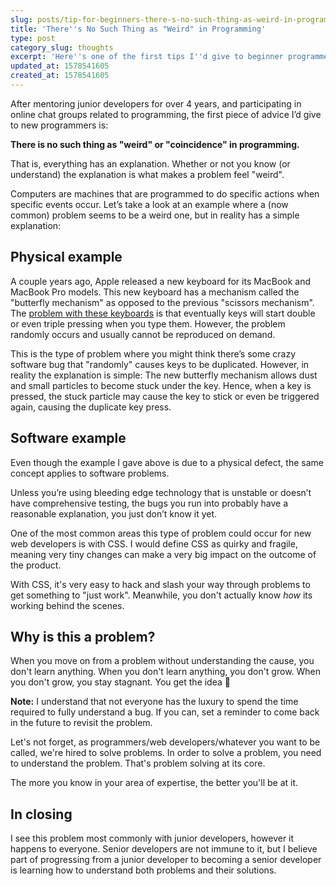```yaml
---
slug: posts/tip-for-beginners-there-s-no-such-thing-as-weird-in-programming
title: 'There''s No Such Thing as "Weird" in Programming'
type: post
category_slug: thoughts
excerpt: 'Here''s one of the first tips I''d give to beginner programmers.'
updated_at: 1578541605
created_at: 1578541605
---
```


After mentoring junior developers for over 4 years, and participating in online chat groups related to programming, the first piece of advice I’d give to new programmers is:

**There is no such thing as "weird" or "coincidence" in programming.**

That is, everything has an explanation. Whether or not you know (or understand) the explanation is what makes a problem feel "weird".

Computers are machines that are programmed to do specific actions when specific events occur. Let’s take a look at an example where a (now common) problem seems to be a weird one, but in reality has a simple explanation:

## Physical example

A couple years ago, Apple released a new keyboard for its MacBook and MacBook Pro models. This new keyboard has a mechanism called the "butterfly mechanism" as opposed to the previous "scissors mechanism". The [problem with these keyboards](https://www.apple.com/support/keyboard-service-program-for-macbook-and-macbook-pro/) is that eventually keys will start double or even triple pressing when you type them. However, the problem randomly occurs and usually cannot be reproduced on demand.

This is the type of problem where you might think there’s some crazy software bug that "randomly" causes keys to be duplicated. However, in reality the explanation is simple: The new butterfly mechanism allows dust and small particles to become stuck under the key. Hence, when a key is pressed, the stuck particle may cause the key to stick or even be triggered again, causing the duplicate key press.

## Software example

Even though the example I gave above is due to a physical defect, the same concept applies to software problems.

Unless you’re using bleeding edge technology that is unstable or doesn’t have comprehensive testing, the bugs you run into probably have a reasonable explanation, you just don’t know it yet.

One of the most common areas this type of problem could occur for new web developers is with CSS. I would define CSS as quirky and fragile, meaning very tiny changes can make a very big impact on the outcome of the product.

With CSS, it's very easy to hack and slash your way through problems to get something to "just work". Meanwhile, you don't actually know _how_ its working behind the scenes.

## Why is this a problem?

When you move on from a problem without understanding the cause, you don't learn anything. When you don't learn anything, you don't grow. When you don't grow, you stay stagnant. You get the idea 🙂

**Note:** I understand that not everyone has the luxury to spend the time required to fully understand a bug. If you can, set a reminder to come back in the future to revisit the problem.

Let's not forget, as programmers/web developers/whatever you want to be called, we're hired to solve problems. In order to solve a problem, you need to understand the problem. That's problem solving at its core.

The more you know in your area of expertise, the better you'll be at it.

## In closing

I see this problem most commonly with junior developers, however it happens to everyone. Senior developers are not immune to it, but I believe part of progressing from a junior developer to becoming a senior developer is learning how to understand both problems and their solutions.